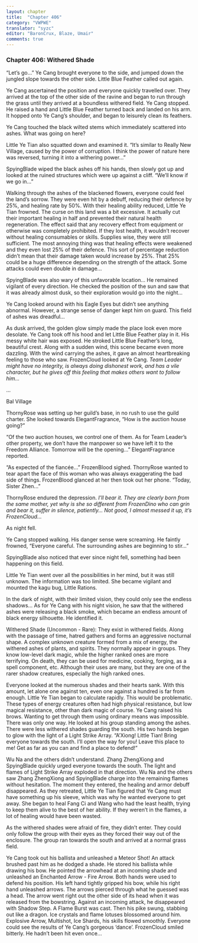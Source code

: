 ```yaml
---
layout: chapter
title:  "Chapter 406"
category: "VWPWE"
translator: "syzc"
editor: "BaronCrux, Blaze, Umair"
comments: true
---
```


### Chapter 406: Withered Shade

“Let’s go...” Ye Cang brought everyone to the side, and jumped down the jungled slope towards the other side. Little Blue Feather called out again.

Ye Cang ascertained the position and everyone quickly travelled over. They arrived at the top of the other side of the ravine and began to run through the grass until they arrived at a boundless withered field. Ye Cang stopped. He raised a hand and Little Blue Feather turned back and landed on his arm. It hopped onto Ye Cang’s shoulder, and began to leisurely clean its feathers.

Ye Cang touched the black wilted stems which immediately scattered into ashes. What was going on here?

Little Ye Tian also squatted down and examined it. “It’s similar to Really New Village, caused by the power of corruption. I think the power of nature here was reversed, turning it into a withering power...”

SpyingBlade wiped the black ashes off his hands, then slowly got up and looked at the ruined structures which were up against a cliff. “We’ll know if we go in...”

Walking through the ashes of the blackened flowers, everyone could feel the land’s sorrow. They were even hit by a debuff, reducing their defence by 25%, and healing rate by 50%. With their healing ability reduced, Little Ye Tian frowned. The curse on this land was a bit excessive. It actually cut their important healing in half and prevented their natural health regeneration. The effect said that any recovery effect from equipment or otherwise was completely prohibited. If they lost health, it wouldn’t recover without healing consumables or skills. Supplies wise, they were still sufficient. The most annoying thing was that healing effects were weakened and they even lost 25% of their defence. This sort of percentage reduction didn’t mean that their damage taken would increase by 25%. That 25% could be a huge difference depending on the strength of the attack. Some attacks could even double in damage...

SpyingBlade was also wary of this unfavorable location… He remained vigilant of every direction. He checked the position of the sun and saw that it was already almost dusk, so their exploration would go into the night...

Ye Cang looked around with his Eagle Eyes but didn’t see anything abnormal. However, a strange sense of danger kept him on guard. This field of ashes was dreadful...

As dusk arrived, the golden glow simply made the place look even more desolate. Ye Cang took off his hood and let Little Blue Feather play in it. His messy white hair was exposed. He stroked Little Blue Feather’s long, beautiful crest. Along with a sudden wind, this scene became even more dazzling. With the wind carrying the ashes, it gave an almost heartbreaking feeling to those who saw. FrozenCloud looked at Ye Cang. *Team Leader might have no integrity, is always doing dishonest work, and has a vile character, but he gives off this feeling that makes others want to follow him...*

...

Bal Village

ThornyRose was setting up her guild’s base, in no rush to use the guild charter. She looked towards ElegantFragrance, “How is the auction house going?”

“Of the two auction houses, we control one of them. As for Team Leader’s other property, we don’t have the manpower so we have left it to the Freedom Alliance. Tomorrow will be the opening...” ElegantFragrance reported.

“As expected of the fiancée...” FrozenBlood sighed. ThornyRose wanted to tear apart the face of this woman who was always exaggerating the bad side of things. FrozenBlood glanced at her then took out her phone. “Today, Sister Zhen...”

ThornyRose endured the depression. *I’ll bear it. They are clearly born from the same mother, yet why is she so different from FrozenDino who can grin and bear it, suffer in silence, patiently... Not good, I almost messed it up, it’s FrozenCloud...*

As night fell.

Ye Cang stopped walking. His danger sense were screaming. He faintly frowned, “Everyone careful. The surrounding ashes are beginning to stir...”

SpyingBlade also noticed that ever since night fell, something had been happening on this field.

Little Ye Tian went over all the possibilities in her mind, but it was still unknown. The information was too limited. She became vigilant and mounted the kagu bug, Little Rations.

In the dark of night, with their limited vision, they could only see the endless shadows... As for Ye Cang with his night vision, he saw that the withered ashes were releasing a black smoke, which became an endless amount of black energy silhouette. He identified it.

Withered Shade (Uncommon - Rare): They exist in withered fields. Along with the passage of time, hatred gathers and forms an aggressive nocturnal shape. A complex unknown creature formed from a mix of energy, the withered ashes of plants, and spirits. They normally appear in groups. They know low-level dark magic, while the higher ranked ones are more terrifying. On death, they can be used for medicine, cooking, forging, as a spell component, etc. Although their uses are many, but they are one of the rarer shadow creatures, especially the high ranked ones.

Everyone looked at the numerous shades and their hearts sank. With this amount, let alone one against ten, even one against a hundred is far from enough. Little Ye Tian began to calculate rapidly. This would be problematic. These types of energy creatures often had high physical resistance, but low magical resistance, other than dark magic of course. Ye Cang raised his brows. Wanting to get through them using ordinary means was impossible. There was only one way. He looked at his group standing among the ashes. There were less withered shades guarding the south. His two hands began to glow with the light of a Light Strike Array. “A’Xiong! Little Tian! Bring everyone towards the south. I’ll open the way for you! Leave this place to me! Get as far as you can and find a place to defend!”  

Wu Na and the others didn’t understand. Zhang ZhengXiong and SpyingBlade quickly urged everyone towards the south. The light and flames of Light Strike Array exploded in that direction. Wu Na and the others saw Zhang ZhengXiong and SpyingBlade charge into the remaining flames without hesitation. The moment they entered, the healing and armor debuff disappeared. As they retreated, Little Ye Tian figured that Ye Cang must have something up his sleeve, which was why he wanted everyone to get away. She began to heal Fang Ci and Wang who had the least health, trying to keep them alive to the best of her ability. If they weren’t in the flames, a lot of healing would have been wasted.

As the withered shades were afraid of fire, they didn’t enter. They could only follow the group with their eyes as they forced their way out of the enclosure. The group ran towards the south and arrived at a normal grass field.

Ye Cang took out his ballista and unleashed a Meteor Shot! An attack brushed past him as he dodged a shade. He stored his ballista while drawing his bow. He pointed the arrowhead at an incoming shade and unleashed an Enchanted Arrow - Fire Arrow. Both hands were used to defend his position. His left hand tightly gripped his bow, while his right hand unleashed arrows. The arrows pierced through what he guessed was a head. The arrow went right out the other side of its head when it was released from the bowstring. Against an incoming attack, he disappeared with Shadow Step. A Flame Burst was cast. Then his pike swung, stabbing out like a dragon. Ice crystals and flame lotuses blossomed around him. Explosive Arrow, Multishot, Ice Shards, his skills flowed smoothly. Everyone could see the results of Ye Cang’s gorgeous ‘dance’. FrozenCloud smiled bitterly. He hadn’t been hit even once...
